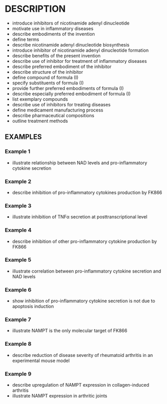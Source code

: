 # DESCRIPTION

- introduce inhibitors of nicotinamide adenyl dinucleotide
- motivate use in inflammatory diseases
- describe embodiments of the invention
- define terms
- describe nicotinamide adenyl dinucleotide biosynthesis
- introduce inhibitor of nicotinamide adenyl dinucleotide formation
- describe benefits of the present invention
- describe use of inhibitor for treatment of inflammatory diseases
- describe preferred embodiment of the inhibitor
- describe structure of the inhibitor
- define compound of formula (I)
- specify substituents of formula (I)
- provide further preferred embodiments of formula (I)
- describe especially preferred embodiment of formula (I)
- list exemplary compounds
- describe use of inhibitors for treating diseases
- define medicament manufacturing process
- describe pharmaceutical compositions
- outline treatment methods

## EXAMPLES

### Example 1

- illustrate relationship between NAD levels and pro-inflammatory cytokine secretion

### Example 2

- describe inhibition of pro-inflammatory cytokines production by FK866

### Example 3

- illustrate inhibition of TNFα secretion at posttranscriptional level

### Example 4

- describe inhibition of other pro-inflammatory cytokine production by FK866

### Example 5

- illustrate correlation between pro-inflammatory cytokine secretion and NAD levels

### Example 6

- show inhibition of pro-inflammatory cytokine secretion is not due to apoptosis induction

### Example 7

- illustrate NAMPT is the only molecular target of FK866

### Example 8

- describe reduction of disease severity of rheumatoid arthritis in an experimental mouse model

### Example 9

- describe upregulation of NAMPT expression in collagen-induced arthritis
- illustrate NAMPT expression in arthritic joints

